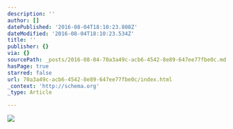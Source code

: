 ```yaml
---
description: ''
author: []
datePublished: '2016-08-04T18:10:23.808Z'
dateModified: '2016-08-04T18:10:23.534Z'
title: ''
publisher: {}
via: {}
sourcePath: _posts/2016-08-04-70a3a49c-acb6-4542-8e89-647ee77fbe0c.md
hasPage: true
starred: false
url: 70a3a49c-acb6-4542-8e89-647ee77fbe0c/index.html
_context: 'http://schema.org'
_type: Article

---
```

![](https://the-grid-user-content.s3-us-west-2.amazonaws.com/ae64b72f-0420-4988-a45e-3a378add5df3.jpg)